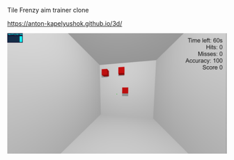 Tile Frenzy aim trainer clone


https://anton-kapelyushok.github.io/3d/


![screenshot](https://raw.githubusercontent.com/anton-kapelyushok/aim-trainer/master/screenshot.png)


